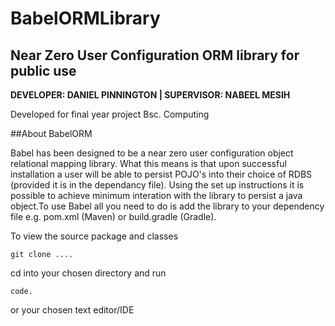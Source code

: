 <h1>BabelORMLibrary</h1>

<h2>Near Zero User Configuration ORM library for public use</h2>

<b>DEVELOPER: DANIEL PINNINGTON | SUPERVISOR: NABEEL MESIH</b>

Developed for final year project Bsc. Computing 


##About BabelORM

Babel has been designed to be a near zero user configuration object relational mapping library. What this means is that 
upon successful installation a user will be able to persist POJO's into their choice of RDBS (provided it is in the dependancy file). 
Using the set up instructions it is possible to achieve minimum interation with the library to persist a java object.To use Babel all you need to do is add the library to your dependency file e.g. pom.xml (Maven) or build.gradle (Gradle).


To view the source package and classes 

```git clone ....```

cd into your chosen directory and run 

```code.```

or your chosen text editor/IDE


